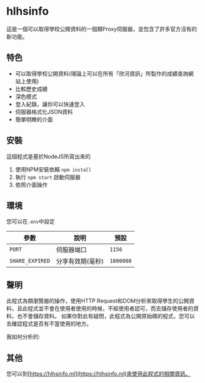 # hlhsinfo
這是一個可以取得學校公開資料的一個類Proxy伺服器，並包含了許多官方沒有的新功能。

## 特色

 * 可以取得學校公開資料(理論上可以在所有「欣河資訊」所製作的成績查詢網站上使用)
 * 比較歷史成績
 * 深色模式
 * 登入紀錄，讓你可以快速登入
 * 伺服器格式化JSON資料
 * 簡單明瞭的介面

## 安裝
這個程式是基於NodeJS所寫出來的

 1. 使用NPM安裝依賴 `npm install`
 2. 執行 `npm start` 啟動伺服器
 3. 依照介面操作

## 環境
您可以在`.env`中設定

參數             | 說明             | 預設
---------------- | ---------------- | -------
`PORT`           | 伺服器端口        | `1156`
`SHARE_EXPIRED`  | 分享有效期(毫秒)  | `1800000`

## 聲明
此程式為類瀏覽器的操作，使用HTTP Request和DOM分析來取得學生的公開資料，且此程式並不會在使用者使用的時候，不經使用者認可，而去儲存使用者的資料，也不會儲存資料。
如果你對此有疑問，此程式為公開原始碼的程式，您可以去確認程式是否有不當使用的地方。

我如何分析的: [](/HowToAnalysis.md)

## 其他
您可以到[https://hlhsinfo.ml](https://hlhsinfo.ml)來使用此程式的相關資訊。